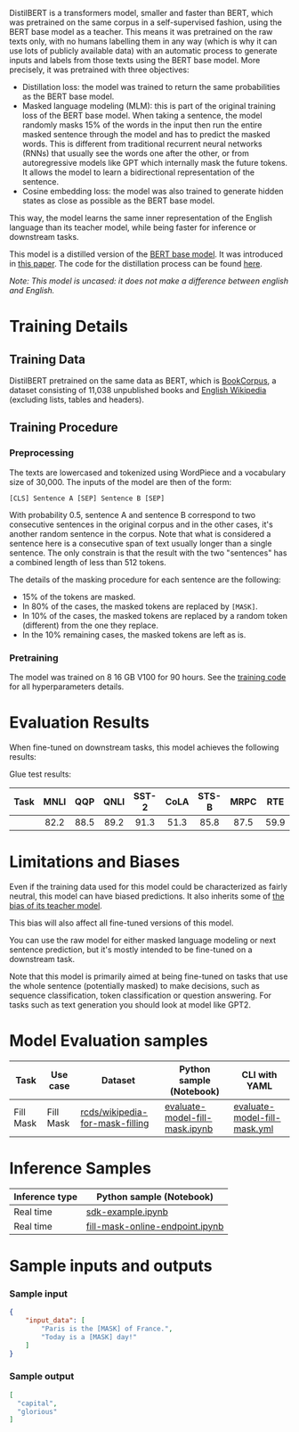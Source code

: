 DistilBERT is a transformers model, smaller and faster than BERT, which was pretrained on the same corpus in a
self-supervised fashion, using the BERT base model as a teacher. This means it was pretrained on the raw texts only,
with no humans labelling them in any way (which is why it can use lots of publicly available data) with an automatic
process to generate inputs and labels from those texts using the BERT base model. More precisely, it was pretrained
with three objectives:

- Distillation loss: the model was trained to return the same probabilities as the BERT base model.
- Masked language modeling (MLM): this is part of the original training loss of the BERT base model. When taking a
  sentence, the model randomly masks 15% of the words in the input then run the entire masked sentence through the
  model and has to predict the masked words. This is different from traditional recurrent neural networks (RNNs) that
  usually see the words one after the other, or from autoregressive models like GPT which internally mask the future
  tokens. It allows the model to learn a bidirectional representation of the sentence.
- Cosine embedding loss: the model was also trained to generate hidden states as close as possible as the BERT base
  model.

This way, the model learns the same inner representation of the English language than its teacher model, while being
faster for inference or downstream tasks.

This model is a distilled version of the [BERT base model](https://huggingface.co/bert-base-uncased). It was
introduced in [this paper](https://arxiv.org/abs/1910.01108). The code for the distillation process can be found
[here](https://github.com/huggingface/transformers/tree/main/examples/research_projects/distillation).


*Note: This model is uncased: it does not make a difference between english and English.*

# Training Details

## Training Data

DistilBERT pretrained on the same data as BERT, which is [BookCorpus](https://yknzhu.wixsite.com/mbweb), a dataset
consisting of 11,038 unpublished books and [English Wikipedia](https://en.wikipedia.org/wiki/English_Wikipedia)
(excluding lists, tables and headers).

## Training Procedure

### Preprocessing

The texts are lowercased and tokenized using WordPiece and a vocabulary size of 30,000. The inputs of the model are
then of the form:

```
[CLS] Sentence A [SEP] Sentence B [SEP]
```

With probability 0.5, sentence A and sentence B correspond to two consecutive sentences in the original corpus and in
the other cases, it's another random sentence in the corpus. Note that what is considered a sentence here is a
consecutive span of text usually longer than a single sentence. The only constrain is that the result with the two
"sentences" has a combined length of less than 512 tokens.

The details of the masking procedure for each sentence are the following:
- 15% of the tokens are masked.
- In 80% of the cases, the masked tokens are replaced by `[MASK]`.
- In 10% of the cases, the masked tokens are replaced by a random token (different) from the one they replace.
- In the 10% remaining cases, the masked tokens are left as is.

### Pretraining

The model was trained on 8 16 GB V100 for 90 hours. See the
[training code](https://github.com/huggingface/transformers/tree/main/examples/research_projects/distillation) for all hyperparameters
details.

# Evaluation Results

When fine-tuned on downstream tasks, this model achieves the following results:

Glue test results:

| Task | MNLI | QQP  | QNLI | SST-2 | CoLA | STS-B | MRPC | RTE  |
|:----:|:----:|:----:|:----:|:-----:|:----:|:-----:|:----:|:----:|
|      | 82.2 | 88.5 | 89.2 | 91.3  | 51.3 | 85.8  | 87.5 | 59.9 |


# Limitations and Biases

Even if the training data used for this model could be characterized as fairly neutral, this model can have biased predictions. It also inherits some of [the bias of its teacher model](https://huggingface.co/bert-base-uncased#limitations-and-bias).

This bias will also affect all fine-tuned versions of this model.

You can use the raw model for either masked language modeling or next sentence prediction, but it's mostly intended to
be fine-tuned on a downstream task.

Note that this model is primarily aimed at being fine-tuned on tasks that use the whole sentence (potentially masked) to make decisions, such as sequence classification, token classification or question answering. For tasks such as text generation you should look at model like GPT2.

# Model Evaluation samples

Task | Use case | Dataset | Python sample (Notebook) | CLI with YAML
|--|--|--|--|--|
Fill Mask|Fill Mask|<a href="https://huggingface.co/datasets/rcds/wikipedia-for-mask-filling" target="_blank">rcds/wikipedia-for-mask-filling</a>|<a href="https://aka.ms/azureml-eval-sdk-fill-mask/" target="_blank">evaluate-model-fill-mask.ipynb</a>|<a href="https://aka.ms/azureml-eval-cli-fill-mask/" target="_blank">evaluate-model-fill-mask.yml</a>

# Inference Samples

Inference type|Python sample (Notebook)
|--|--|
Real time|[sdk-example.ipynb](https://aka.ms/sdk-notebook-examples)
Real time|[fill-mask-online-endpoint.ipynb](https://aka.ms/fill-mask-online-endpoint-oss)

# Sample inputs and outputs

### Sample input
```json
{
    "input_data": [
        "Paris is the [MASK] of France.",
        "Today is a [MASK] day!"
    ]
}
```

### Sample output
```json
[
  "capital",
  "glorious"
]
```
